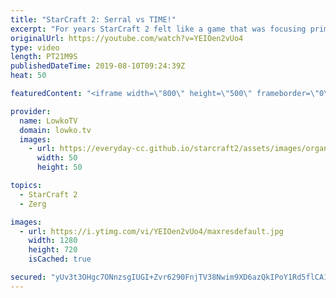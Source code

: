 ```yaml
---
title: "StarCraft 2: Serral vs TIME!"
excerpt: "For years StarCraft 2 felt like a game that was focusing primarily on the \"real-time\" aspect of RTS. This game is an epic example of the strategic part. A brilliant game of professional StarCraft 2 between Serral and TIME.  Get more videos & support my work: http://www.patreon.com/lowkotv  Be part of"
originalUrl: https://youtube.com/watch?v=YEIOen2vUo4
type: video
length: PT21M9S
publishedDateTime: 2019-08-10T09:24:39Z
heat: 50

featuredContent: "<iframe width=\"800\" height=\"500\" frameborder=\"0\" src=\"https://www.youtube.com/embed/YEIOen2vUo4\" allow=\"accelerometer; autoplay; encrypted-media; gyroscope; picture-in-picture\" allowfullscreen></iframe>"

provider:
  name: LowkoTV
  domain: lowko.tv
  images:
    - url: https://everyday-cc.github.io/starcraft2/assets/images/organizations/lowko.tv-50x50.jpg
      width: 50
      height: 50

topics:
  - StarCraft 2
  - Zerg

images:
  - url: https://i.ytimg.com/vi/YEIOen2vUo4/maxresdefault.jpg
    width: 1280
    height: 720
    isCached: true

secured: "yUv3t3OHgc7ONnzsgIUGI+Zvr6290FnjTV38Nwim9XD6azQkIPoY1Rd5flCA18KJYFvs91TX3gkqd5GvDTCfn+enDqWwxDB5qltK8558NzXKL5qkyLwSxBg1w5z5S9v7T/tncixu0Fnc1EuRlMpI8hC6MMiQbH23ZaixEr7l4/JL/2OGt0tL6wJTJR/nhg2m6UgtyWDZ5cMlwKqd1haryp8Cc8gDZFzletX+QXfzuRb/BDWHjzE4ymLbzPVwivUytfzUU5s3RX97EOVckvKhR1cWnHZ9xF3BS9ToSBTcTctQhEAjvZnRU1EiuFW7a5k6GajRDvfF10wzW5dmM0laEQln9VgHgqy8nu6BAbOQdX5F//yronKYiLnZYmejxIeJqtFJmKaEOI9FljUguHejvHtzZFjJSK7Q059XrRuFmtU=;PAkgn1qpmXpWx/fb2CPfRg=="
---
```


